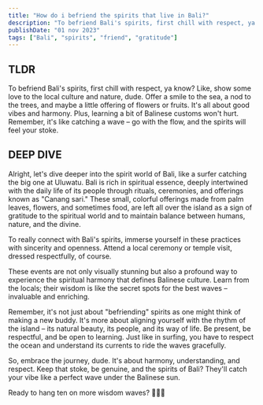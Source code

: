```yaml
---
title: "How do i befriend the spirits that live in Bali?"
description: "To befriend Bali's spirits, first chill with respect, ya know? Like, show some love to the local culture and nature, dude."
publishDate: "01 nov 2023"
tags: ["Bali", "spirits", "friend", "gratitude"]
---
```


## TLDR

To befriend Bali's spirits, first chill with respect, ya know? Like, show some love to the local culture and nature, dude. Offer a smile to the sea, a nod to the trees, and maybe a little offering of flowers or fruits. It's all about good vibes and harmony. Plus, learning a bit of Balinese customs won't hurt. Remember, it's like catching a wave – go with the flow, and the spirits will feel your stoke.

## DEEP DIVE

Alright, let's dive deeper into the spirit world of Bali, like a surfer catching the big one at Uluwatu. Bali is rich in spiritual essence, deeply intertwined with the daily life of its people through rituals, ceremonies, and offerings known as "Canang sari." These small, colorful offerings made from palm leaves, flowers, and sometimes food, are left all over the island as a sign of gratitude to the spiritual world and to maintain balance between humans, nature, and the divine.

To really connect with Bali's spirits, immerse yourself in these practices with sincerity and openness. Attend a local ceremony or temple visit, dressed respectfully, of course.

These events are not only visually stunning but also a profound way to experience the spiritual harmony that defines Balinese culture. Learn from the locals; their wisdom is like the secret spots for the best waves – invaluable and enriching.

Remember, it's not just about "befriending" spirits as one might think of making a new buddy. It's more about aligning yourself with the rhythm of the island – its natural beauty, its people, and its way of life. Be present, be respectful, and be open to learning. Just like in surfing, you have to respect the ocean and understand its currents to ride the waves gracefully.

So, embrace the journey, dude. It's about harmony, understanding, and respect. Keep that stoke, be genuine, and the spirits of Bali? They'll catch your vibe like a perfect wave under the Balinese sun.

Ready to hang ten on more wisdom waves? 🏄‍♂️🌺
